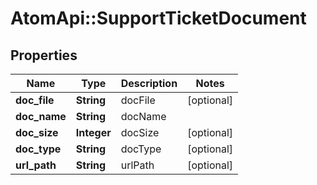 # AtomApi::SupportTicketDocument

## Properties
Name | Type | Description | Notes
------------ | ------------- | ------------- | -------------
**doc_file** | **String** | docFile | [optional] 
**doc_name** | **String** | docName | 
**doc_size** | **Integer** | docSize | [optional] 
**doc_type** | **String** | docType | [optional] 
**url_path** | **String** | urlPath | [optional] 


